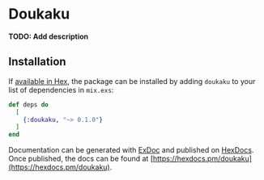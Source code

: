 # Doukaku

**TODO: Add description**

## Installation

If [available in Hex](https://hex.pm/docs/publish), the package can be installed
by adding `doukaku` to your list of dependencies in `mix.exs`:

```elixir
def deps do
  [
    {:doukaku, "~> 0.1.0"}
  ]
end
```

Documentation can be generated with [ExDoc](https://github.com/elixir-lang/ex_doc)
and published on [HexDocs](https://hexdocs.pm). Once published, the docs can
be found at [https://hexdocs.pm/doukaku](https://hexdocs.pm/doukaku).

